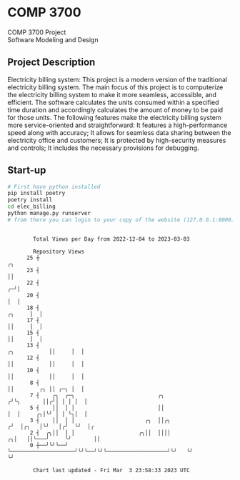 # COMP 3700
COMP 3700 Project  
Software Modeling and Design
## Project Description
Electricity billing system: This project is a modern version of the traditional electricity billing system. The main focus of this project is to computerize the electricity billing system to make it more seamless, accessible, and efficient. The software calculates the units consumed within a specified time duration and accordingly calculates the amount of money to be paid for those units. The following features make the electricity billing system more service-oriented and straightforward: It features a high-performance speed along with accuracy; It allows for seamless data sharing between the electricity office and customers; It is protected by high-security measures and controls; It includes the necessary provisions for debugging.

## Start-up
```bash
# First have python installed
pip install poetry
poetry install
cd elec_billing
python manage.py runserver
# from there you can login to your copy of the website (127.0.0.1:8000), default creds are admin/admin
```

```

        Total Views per Day from 2022-12-04 to 2023-03-03

        Repository Views
      25 ┼                                                                                      ╭╮
      23 ┤                                                                                      ││
      22 ┤                                                                                    ╭─╯│
      20 ┤                                                                                    │  │
      18 ┤                                                                             ╭╮     │  │
      17 ┤                                                                             ││     │  │
      15 ┤                                                                             ││     │  │
      13 ┤                                                                ╭╮           ││     │  │
      12 ┤                                                                ││           ││     │  │
      10 ┤                                                                ││           ││     │  │
       8 ┤                                                                ││        ╭╮ ││ ╭─╮ │  │
       7 ┤    ╭╮  ╭─╮                          ╭╮                        ╭╯╰╮       ││╭╯│ │ │ │  │
       5 ┤    ││  │ │                          ││                        │  │     ╭╮│╰╯ │ │ ╰╮│  │
       3 ┤    ││  │ │                      ╭╮  ││╭╮                     ╭╯  │╭╮   │╰╯   │╭╯  ╰╯  │╭
       2 ┤  ╭╮││  │ │                    ╭╮││  ││││                   ╭╮│   ││╰───╯     ╰╯       ││
       0 ┼──╯╰╯╰──╯ ╰────────────────────╯╰╯╰──╯╰╯╰───────────────────╯╰╯   ╰╯                   ╰╯

        Chart last updated - Fri Mar  3 23:58:33 2023 UTC
        
```
